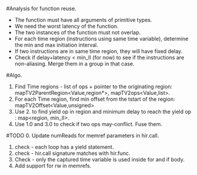 #Analysis for function reuse.
* The function must have all arguments of primitive types.
* We need the worst latency of the function.
* The two instances of the function must not overlap.
* For each time region (instructions using same time variable), determine the
    min and max initiation interval.
* If two instructions are in same time region, they will have fixed delay.
* Check if delay+latency < min_II (for now) to see if the instructions are
    non-aliasing. Merge them in a group in that case.

#Algo.
1. Find Time regions - list of ops + pointer to the originating region:
   mapTV2ParentRegion<Value,region*>, mapTV2ops<Value,list<Op>>.
2. For each Time region, find min offset from the tstart of the region:
    mapTV2Offset<Value,unsigned>
3. Use 2. to find yield op in region and minimum delay to reach the yield op : 
    map<region, min_II>.
4. Use 1.0 and 3.0 to check if two ops may-conflict. Fuse them.

#TODO
0. Update numReads for memref parameters in hir.call.
1. check - each loop has a yield statement.
2. check - hir.call signature matches with hir.func.
3. Check - only the captured time variable is used inside for and if body.
4. Add support for rw in memrefs.
